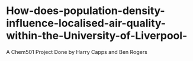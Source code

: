 # How-does-population-density-influence-localised-air-quality-within-the-University-of-Liverpool-
A Chem501 Project Done by Harry Capps and Ben Rogers
